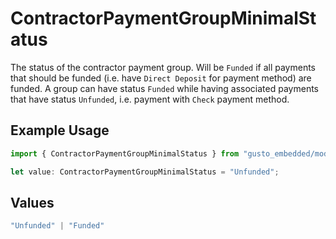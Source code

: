 # ContractorPaymentGroupMinimalStatus

The status of the contractor payment group.  Will be `Funded` if all payments that should be funded (i.e. have `Direct Deposit` for payment method) are funded.  A group can have status `Funded` while having associated payments that have status `Unfunded`, i.e. payment with `Check` payment method.

## Example Usage

```typescript
import { ContractorPaymentGroupMinimalStatus } from "gusto_embedded/models/components";

let value: ContractorPaymentGroupMinimalStatus = "Unfunded";
```

## Values

```typescript
"Unfunded" | "Funded"
```